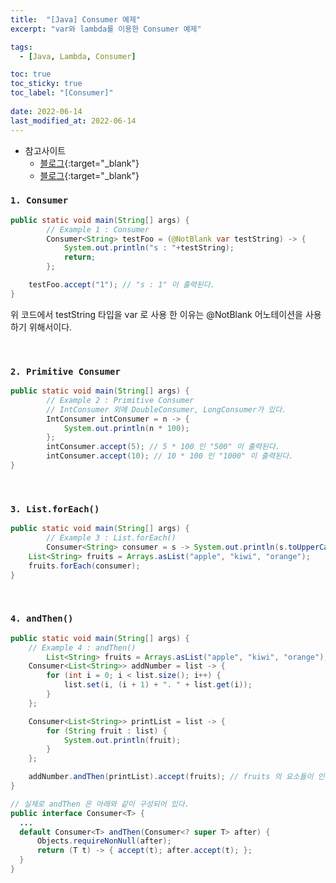 ```yaml
---
title:  "[Java] Consumer 예제"
excerpt: "var와 lambda를 이용한 Consumer 예제"

tags:
  - [Java, Lambda, Consumer]

toc: true
toc_sticky: true
toc_label: "[Consumer]"
 
date: 2022-06-14
last_modified_at: 2022-06-14
---
```



- 참고사이트
  - [블로그](https://codechacha.com/ko/java8-consumer-example/){:target="_blank"}
  - [블로그](https://kudl.tistory.com/entry/JAVA-var-%ED%82%A4%EC%9B%8C%EB%93%9C){:target="_blank"}


### ``1. Consumer ``

```java
public static void main(String[] args) {		
		// Example 1 : Consumer
		Consumer<String> testFoo = (@NotBlank var testString) -> {
			System.out.println("s : "+testString);
			return;
		};

    testFoo.accept("1"); // "s : 1" 이 출력된다.
}
```

위 코드에서 testString 타입을 var 로 사용 한 이유는 @NotBlank 어노테이션을 사용 하기 위해서이다.

<br>

### ``2. Primitive Consumer``

```java
public static void main(String[] args) {		
		// Example 2 : Primitive Consumer
		// IntConsumer 외에 DoubleConsumer, LongConsumer가 있다.
		IntConsumer intConsumer = n -> { 
			System.out.println(n * 100); 
		};
		intConsumer.accept(5); // 5 * 100 인 "500" 이 출력된다.
		intConsumer.accept(10); // 10 * 100 인 "1000" 이 출력된다.
}
```

<br>

### ``3. List.forEach()``

```java
public static void main(String[] args) {		
		// Example 3 : List.forEach()
		Consumer<String> consumer = s -> System.out.println(s.toUpperCase());
    List<String> fruits = Arrays.asList("apple", "kiwi", "orange");
    fruits.forEach(consumer); 
}
```

<br>

### ``4. andThen()``

```java
public static void main(String[] args) {		
    // Example 4 : andThen()
		List<String> fruits = Arrays.asList("apple", "kiwi", "orange");
    Consumer<List<String>> addNumber = list -> {
        for (int i = 0; i < list.size(); i++) {
            list.set(i, (i + 1) + ". " + list.get(i));
        }
    };

    Consumer<List<String>> printList = list -> {
        for (String fruit : list) {
            System.out.println(fruit);
        }
    };

    addNumber.andThen(printList).accept(fruits); // fruits 의 요소들이 인덱스와 함께 줄바꿈되어 출력된다.
}
```

```java
// 실제로 andThen 은 아래와 같이 구성되어 있다.
public interface Consumer<T> {
  ...
  default Consumer<T> andThen(Consumer<? super T> after) {
      Objects.requireNonNull(after);
      return (T t) -> { accept(t); after.accept(t); };
  }
}
```
<br>
